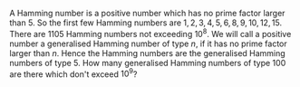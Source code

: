 A Hamming number is a positive number which has no prime factor larger than $5$.
So the first few Hamming numbers are $1, 2, 3, 4, 5, 6, 8, 9, 10, 12, 15$.
There are $1105$ Hamming numbers not exceeding $10^8$.
We will call a positive number a generalised Hamming number of type $n$, if it has no prime factor larger than $n$.
Hence the Hamming numbers are the generalised Hamming numbers of type $5$.
How many generalised Hamming numbers of type $100$ are there which don't exceed $10^9$?